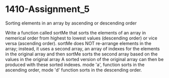 # 1410-Assignment_5
Sorting elements in an array by ascending or descending order

Write a function called sortMe that sorts the elements of an array in nemerical order from highest to lowest values (descending order) or vice versa (ascending order).
sortMe does NOT re-arrange elements in the array; instead, it uses a second array, an array of indexes for the elements in the original array and then sortMe
sorts the second array based on the values in the original array A sorted version of the original array can then be produced with these sorted indexes.
mode 'a', function sorts in the ascending order, mode 'd' function sorts in the descending order.
